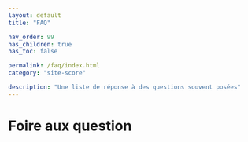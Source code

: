 ```yaml
---
layout: default
title: "FAQ"

nav_order: 99
has_children: true
has_toc: false

permalink: /faq/index.html
category: "site-score"

description: "Une liste de réponse à des questions souvent posées"
---
```


# Foire aux question
